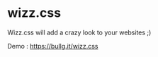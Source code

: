 wizz.css
========

Wizz.css will add a crazy look to your websites ;) 

Demo : <https://bullg.it/wizz.css>
